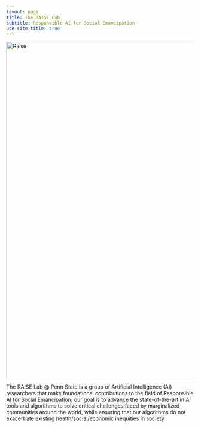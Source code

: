 ```yaml
---
layout: page
title: The RAISE Lab
subtitle: Responsible AI for Social Emancipation
use-site-title: true
---
```


<img src="/home/img/raise.png" alt="Raise" title="The RAISE Lab" width="2100" height="900" class="center" />


The RAISE Lab @ Penn State is a group of Artificial Intelligence (AI) researchers that make foundational contributions to the field of Responsible AI for Social Emancipation; our goal is to advance the state-of-the-art in AI tools and algorithms to solve critical challenges faced by marginalized communities around the world, while ensuring that our algorithms do not exacerbate existing health/social/economic inequities in society.
